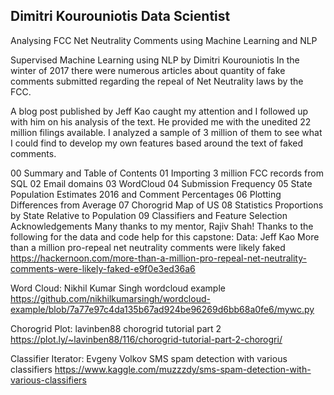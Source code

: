 ## Dimitri Kourouniotis Data Scientist

Analysing FCC Net Neutrality Comments using Machine Learning and NLP

Supervised Machine Learning using NLP
by Dimitri Kourouniotis
In the winter of 2017 there were numerous articles about quantity of fake comments submitted regarding the repeal of Net Neutrality laws by the FCC.

A blog post published by Jeff Kao caught my attention and I followed up with him on his analysis of the text. He provided me with the unedited 22 million filings available. I analyzed a sample of 3 million of them to see what I could find to develop my own features based around the text of faked comments.

00 Summary and Table of Contents
01 Importing 3 million FCC records from SQL
02 Email domains
03 WordCloud
04 Submission Frequency
05 State Population Estimates 2016 and Comment Percentages
06 Plotting Differences from Average
07 Chorogrid Map of US
08 Statistics Proportions by State Relative to Population
09 Classifiers and Feature Selection
Acknowledgements
Many thanks to my mentor, Rajiv Shah!
Thanks to the following for the data and code help for this capstone:
Data: Jeff Kao
More than a million pro-repeal net neutrality comments were likely faked
https://hackernoon.com/more-than-a-million-pro-repeal-net-neutrality-comments-were-likely-faked-e9f0e3ed36a6

Word Cloud: Nikhil Kumar Singh
wordcloud example
https://github.com/nikhilkumarsingh/wordcloud-example/blob/7a77e97c4da135b67ad924be96269d6bb68a0fe6/mywc.py

Chorogrid Plot: lavinben88
chorogrid tutorial part 2
https://plot.ly/~lavinben88/116/chorogrid-tutorial-part-2-chorogri/

Classifier Iterator: Evgeny Volkov
SMS spam detection with various classifiers
https://www.kaggle.com/muzzzdy/sms-spam-detection-with-various-classifiers
